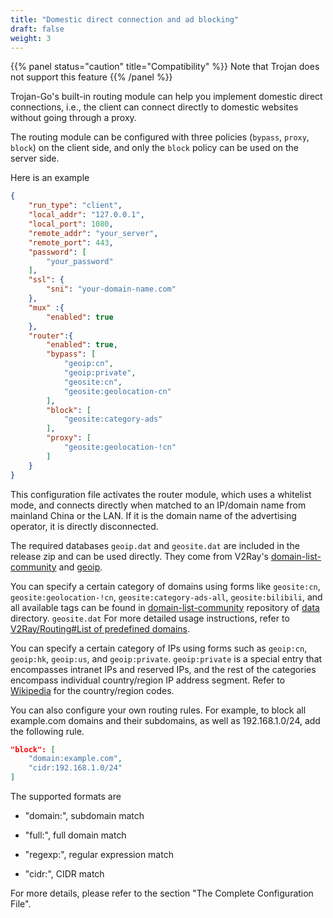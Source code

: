 ```yaml
---
title: "Domestic direct connection and ad blocking"
draft: false
weight: 3
---
```


{{% panel status="caution" title="Compatibility" %}}
Note that Trojan does not support this feature
{{% /panel %}}

Trojan-Go's built-in routing module can help you implement domestic direct connections, i.e., the client can connect directly to domestic websites without going through a proxy.

The routing module can be configured with three policies (```bypass```, ```proxy```, ```block```) on the client side, and only the ```block``` policy can be used on the server side.

Here is an example

```json
{
    "run_type": "client",
    "local_addr": "127.0.0.1",
    "local_port": 1080,
    "remote_addr": "your_server",
    "remote_port": 443,
    "password": [
        "your_password"
    ],
    "ssl": {
        "sni": "your-domain-name.com"
    },
    "mux" :{
        "enabled": true
    },
    "router":{
        "enabled": true,
        "bypass": [
            "geoip:cn",
            "geoip:private",
            "geosite:cn",
            "geosite:geolocation-cn"
        ],
        "block": [
            "geosite:category-ads"
        ],
        "proxy": [
            "geosite:geolocation-!cn"
        ]
    }
}
```

This configuration file activates the router module, which uses a whitelist mode, and connects directly when matched to an IP/domain name from mainland China or the LAN. If it is the domain name of the advertising operator, it is directly disconnected.

The required databases ```geoip.dat``` and ```geosite.dat``` are included in the release zip and can be used directly. They come from V2Ray's [domain-list-community](https://github.com/v2fly/domain-list-community) and [geoip](https://github.com/v2fly/geoip).

You can specify a certain category of domains using forms like ```geosite:cn```, ```geosite:geolocation-!cn```, ```geosite:category-ads-all```, ```geosite:bilibili```, and all available tags can be found in [ domain-list-community](https://github.com/v2fly/domain-list-community) repository of [data](https://github.com/v2fly/domain-list-community/tree/master/data) directory. ```geosite.dat``` For more detailed usage instructions, refer to [V2Ray/Routing#List of predefined domains](https://www.v2fly.org/config/routing.html#预定义域名列表).

You can specify a certain category of IPs using forms such as ```geoip:cn```, ```geoip:hk```, ```geoip:us```, and ```geoip:private```. ```geoip:private``` is a special entry that encompasses intranet IPs and reserved IPs, and the rest of the categories encompass individual country/region IP address segment. Refer to [Wikipedia](https://zh.wikipedia.org/wiki/%E5%9C%8B%E5%AE%B6%E5%9C%B0%E5%8D%80%E4%BB%A3%E7%A2%BC) for the country/region codes.

You can also configure your own routing rules. For example, to block all example.com domains and their subdomains, as well as 192.168.1.0/24, add the following rule.

```json
"block": [
    "domain:example.com",
    "cidr:192.168.1.0/24"
]
```

The supported formats are

- "domain:", subdomain match

- "full:", full domain match

- "regexp:", regular expression match

- "cidr:", CIDR match

For more details, please refer to the section "The Complete Configuration File".
